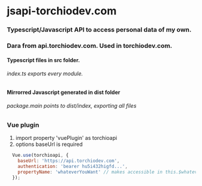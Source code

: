 # jsapi-torchiodev.com

### Typescript/Javascript API to access personal data of my own.
### Dara from api.torchiodev.com. Used in torchiodev.com.

#### Typescript files in src folder. 
###### index.ts exports every module.
#### Mirrorred Javascript generated in dist folder
###### package.main points to dist/index, exporting all files

### Vue plugin 
1. import property 'vuePlugin' as torchioapi
2. options baseUrl is required

```javascript
  Vue.use(torchioapi, {
    baseUrl: 'https://api.torchiodev.com',
    authentication: 'bearer hu5i432higfd...',
    propertyName: 'whateverYouWant' // makes accessible in this.$whateverYouWant
  });
```